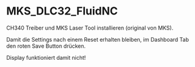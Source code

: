 # MKS_DLC32_FluidNC

CH340 Treiber und MKS Laser Tool installieren (original von MKS).

Damit die Settings nach einem Reset erhalten bleiben, im Dashboard Tab den roten Save Button drücken.

Display funktioniert damit nicht!
